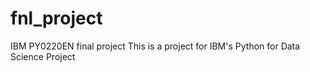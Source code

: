 # fnl_project
IBM PY0220EN final project
This is a project for IBM's Python for Data Science Project
